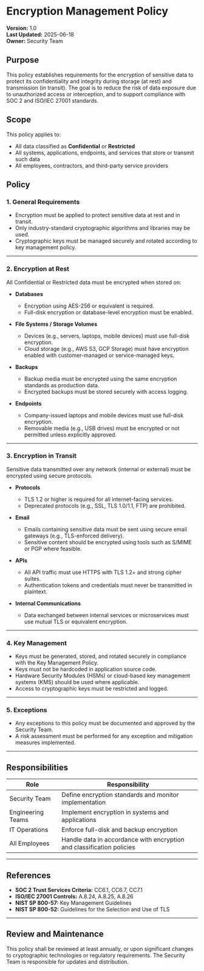 # Encryption Management Policy

**Version:** 1.0  
**Last Updated:** 2025-06-18  
**Owner:** Security Team  

## Purpose

This policy establishes requirements for the encryption of sensitive data to protect its confidentiality and integrity during storage (at rest) and transmission (in transit). The goal is to reduce the risk of data exposure due to unauthorized access or interception, and to support compliance with SOC 2 and ISO/IEC 27001 standards.

## Scope

This policy applies to:
- All data classified as **Confidential** or **Restricted**
- All systems, applications, endpoints, and services that store or transmit such data
- All employees, contractors, and third-party service providers

## Policy

### 1. **General Requirements**
- Encryption must be applied to protect sensitive data at rest and in transit.
- Only industry-standard cryptographic algorithms and libraries may be used.
- Cryptographic keys must be managed securely and rotated according to key management policy.

---

### 2. **Encryption at Rest**
All Confidential or Restricted data must be encrypted when stored on:

- **Databases**
  - Encryption using AES-256 or equivalent is required.
  - Full-disk encryption or database-level encryption must be enabled.

- **File Systems / Storage Volumes**
  - Devices (e.g., servers, laptops, mobile devices) must use full-disk encryption.
  - Cloud storage (e.g., AWS S3, GCP Storage) must have encryption enabled with customer-managed or service-managed keys.

- **Backups**
  - Backup media must be encrypted using the same encryption standards as production data.
  - Encrypted backups must be stored securely with access logging.

- **Endpoints**
  - Company-issued laptops and mobile devices must use full-disk encryption.
  - Removable media (e.g., USB drives) must be encrypted or not permitted unless explicitly approved.

---

### 3. **Encryption in Transit**
Sensitive data transmitted over any network (internal or external) must be encrypted using secure protocols.

- **Protocols**
  - TLS 1.2 or higher is required for all internet-facing services.
  - Deprecated protocols (e.g., SSL, TLS 1.0/1.1, FTP) are prohibited.

- **Email**
  - Emails containing sensitive data must be sent using secure email gateways (e.g., TLS-enforced delivery).
  - Sensitive content should be encrypted using tools such as S/MIME or PGP where feasible.

- **APIs**
  - All API traffic must use HTTPS with TLS 1.2+ and strong cipher suites.
  - Authentication tokens and credentials must never be transmitted in plaintext.

- **Internal Communications**
  - Data exchanged between internal services or microservices must use mutual TLS or equivalent encryption.

---

### 4. **Key Management**
- Keys must be generated, stored, and rotated securely in compliance with the Key Management Policy.
- Keys must not be hardcoded in application source code.
- Hardware Security Modules (HSMs) or cloud-based key management systems (KMS) should be used where applicable.
- Access to cryptographic keys must be restricted and logged.

---

### 5. **Exceptions**
- Any exceptions to this policy must be documented and approved by the Security Team.
- A risk assessment must be performed for any exception and mitigation measures implemented.

---

## Responsibilities

| Role               | Responsibility                                                |
|--------------------|---------------------------------------------------------------|
| Security Team      | Define encryption standards and monitor implementation        |
| Engineering Teams  | Implement encryption in systems and applications              |
| IT Operations      | Enforce full-disk and backup encryption                       |
| All Employees      | Handle data in accordance with encryption and classification policies |

---

## References

- **SOC 2 Trust Services Criteria:** CC6.1, CC6.7, CC7.1
- **ISO/IEC 27001 Controls:** A.8.24, A.8.25, A.8.26
- **NIST SP 800-57:** Key Management Guidelines  
- **NIST SP 800-52:** Guidelines for the Selection and Use of TLS

---

## Review and Maintenance

This policy shall be reviewed at least annually, or upon significant changes to cryptographic technologies or regulatory requirements. The Security Team is responsible for updates and distribution.
